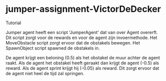 # jumper-assignment-VictorDeDecker
Tutorial

Jumper agent heeft een script 'JumperAgent' dat van over Agent overerft. Dit script zorgt voor de rewards en voor de agent zijn invoermethode.
Het MoveObstacle script zorgt ervoor dat de obstakels bewegen.
Het SpawnObject script spawned de obstakels in.

De agent krijgt een beloning (0.5) als het obstakel de muur achter de agent raakt. Als de agent het obstakel heeft geraakt dan krijgt de agent (-0.5) als reward. 
Als de agent sprint krijgt hij (-0.05) als reward. Dit zorgt ervoor dat de agent niet heel de tijd zal springen.
